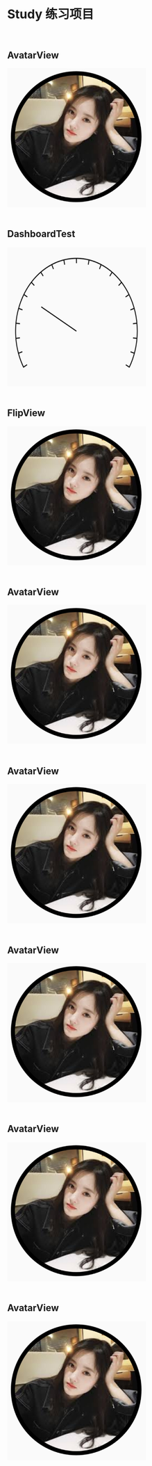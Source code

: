 # Study 练习项目 <br/><br/>

## AvatarView
<img src="https://github.com/xqgdmg/Study/blob/master/img/a.PNG" width="320" height="320" alt="图片描述文字"/>
<br/><br/>

## DashboardTest
<img src="https://github.com/xqgdmg/Study/blob/master/img/da.PNG" width="320" height="320" alt="图片描述文字"/>
<br/><br/>

## FlipView
<img src="https://github.com/xqgdmg/Study/blob/master/img/a.PNG" width="320" height="320" alt="图片描述文字"/>
<br/><br/>

## AvatarView
<img src="https://github.com/xqgdmg/Study/blob/master/img/a.PNG" width="320" height="320" alt="图片描述文字"/>
<br/><br/>

## AvatarView
<img src="https://github.com/xqgdmg/Study/blob/master/img/a.PNG" width="320" height="320" alt="图片描述文字"/>
<br/><br/>

## AvatarView
<img src="https://github.com/xqgdmg/Study/blob/master/img/a.PNG" width="320" height="320" alt="图片描述文字"/>
<br/><br/>

## AvatarView
<img src="https://github.com/xqgdmg/Study/blob/master/img/a.PNG" width="320" height="320" alt="图片描述文字"/>
<br/><br/>

## AvatarView
<img src="https://github.com/xqgdmg/Study/blob/master/img/a.PNG" width="320" height="320" alt="图片描述文字"/>
<br/><br/>



